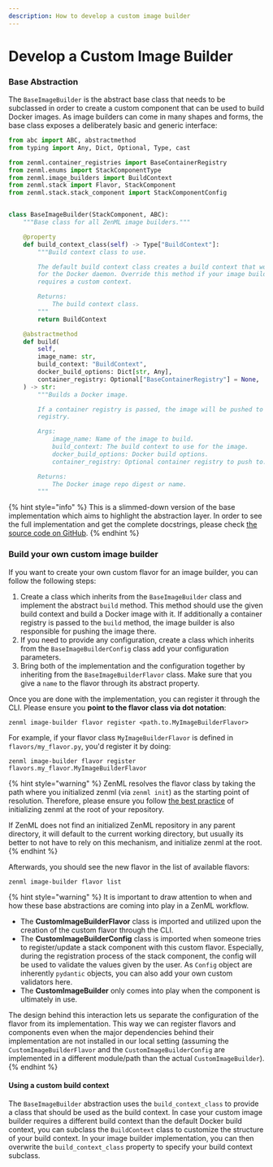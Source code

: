 ```yaml
---
description: How to develop a custom image builder
---
```


# Develop a Custom Image Builder

### Base Abstraction

The `BaseImageBuilder` is the abstract base class that needs to be subclassed in order to create a custom component that can be used to build Docker images. As image builders can come in many shapes and forms, the base class exposes a deliberately basic and generic interface:

```python
from abc import ABC, abstractmethod
from typing import Any, Dict, Optional, Type, cast

from zenml.container_registries import BaseContainerRegistry
from zenml.enums import StackComponentType
from zenml.image_builders import BuildContext
from zenml.stack import Flavor, StackComponent
from zenml.stack.stack_component import StackComponentConfig


class BaseImageBuilder(StackComponent, ABC):
    """Base class for all ZenML image builders."""

    @property
    def build_context_class(self) -> Type["BuildContext"]:
        """Build context class to use.

        The default build context class creates a build context that works
        for the Docker daemon. Override this method if your image builder
        requires a custom context.

        Returns:
            The build context class.
        """
        return BuildContext

    @abstractmethod
    def build(
        self,
        image_name: str,
        build_context: "BuildContext",
        docker_build_options: Dict[str, Any],
        container_registry: Optional["BaseContainerRegistry"] = None,
    ) -> str:
        """Builds a Docker image.

        If a container registry is passed, the image will be pushed to that
        registry.

        Args:
            image_name: Name of the image to build.
            build_context: The build context to use for the image.
            docker_build_options: Docker build options.
            container_registry: Optional container registry to push to.

        Returns:
            The Docker image repo digest or name.
        """
```

{% hint style="info" %}
This is a slimmed-down version of the base implementation which aims to highlight the abstraction layer. In order to see the full implementation and get the complete docstrings, please check [the source code on GitHub](https://github.com/zenml-io/zenml/blob/main/src/zenml/image\_builders/base\_image\_builder.py).
{% endhint %}

### Build your own custom image builder

If you want to create your own custom flavor for an image builder, you can follow the following steps:

1. Create a class which inherits from the `BaseImageBuilder` class and implement the abstract `build` method. This method should use the given build context and build a Docker image with it. If additionally a container registry is passed to the `build` method, the image builder is also responsible for pushing the image there.
2. If you need to provide any configuration, create a class which inherits from the `BaseImageBuilderConfig` class add your configuration parameters.
3. Bring both of the implementation and the configuration together by inheriting from the `BaseImageBuilderFlavor` class. Make sure that you give a `name` to the flavor through its abstract property.

Once you are done with the implementation, you can register it through the CLI. Please ensure you **point to the flavor class via dot notation**:

```shell
zenml image-builder flavor register <path.to.MyImageBuilderFlavor>
```

For example, if your flavor class `MyImageBuilderFlavor` is defined in `flavors/my_flavor.py`, you'd register it by doing:

```shell
zenml image-builder flavor register flavors.my_flavor.MyImageBuilderFlavor
```

{% hint style="warning" %}
ZenML resolves the flavor class by taking the path where you initialized zenml (via `zenml init`) as the starting point of resolution. Therefore, please ensure you follow [the best practice](broken-reference) of initializing zenml at the root of your repository.

If ZenML does not find an initialized ZenML repository in any parent directory, it will default to the current working directory, but usually its better to not have to rely on this mechanism, and initialize zenml at the root.
{% endhint %}

Afterwards, you should see the new flavor in the list of available flavors:

```shell
zenml image-builder flavor list
```

{% hint style="warning" %}
It is important to draw attention to when and how these base abstractions are coming into play in a ZenML workflow.

* The **CustomImageBuilderFlavor** class is imported and utilized upon the creation of the custom flavor through the CLI.
* The **CustomImageBuilderConfig** class is imported when someone tries to register/update a stack component with this custom flavor. Especially, during the registration process of the stack component, the config will be used to validate the values given by the user. As `Config` object are inherently `pydantic` objects, you can also add your own custom validators here.
* The **CustomImageBuilder** only comes into play when the component is ultimately in use.

The design behind this interaction lets us separate the configuration of the flavor from its implementation. This way we can register flavors and components even when the major dependencies behind their implementation are not installed in our local setting (assuming the `CustomImageBuilderFlavor` and the `CustomImageBuilderConfig` are implemented in a different module/path than the actual `CustomImageBuilder`).
{% endhint %}

#### Using a custom build context

The `BaseImageBuilder` abstraction uses the `build_context_class` to provide a class that should be used as the build context. In case your custom image builder requires a different build context than the default Docker build context, you can subclass the `BuildContext` class to customize the structure of your build context. In your image builder implementation, you can then overwrite the `build_context_class` property to specify your build context subclass.
